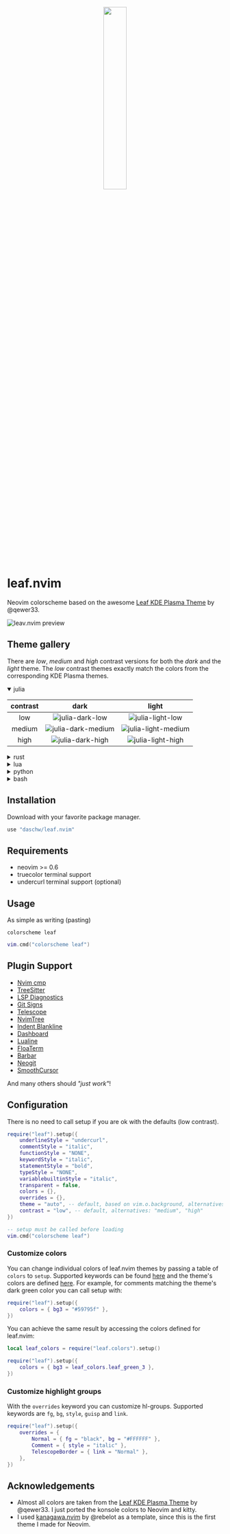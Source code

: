 <p align="center">
    <img src="https://raw.githubusercontent.com/qewer33/leaf-kde/main/assets/logo.png" width="33%"></img>
</p>

# leaf.nvim

Neovim colorscheme based on the awesome [Leaf KDE Plasma Theme](https://github.com/qewer33/leaf-kde) by @qewer33.

![leav.nvim preview](https://user-images.githubusercontent.com/16589944/243606765-64c6bd2f-80e2-4b69-9bbf-c6756273eea0.png)

## Theme gallery

There are *low*, *medium* and *high* contrast versions for both the *dark* and the *light* theme.
The *low* contrast themes exactly match the colors from the corresponding KDE Plasma themes.

<details open>
<summary>julia</summary>

| contrast | dark | light |
|:---:|:---:|:---:|
| low | ![julia-dark-low](https://user-images.githubusercontent.com/16589944/243607015-2ad5b4ab-a063-4405-81a4-330c681490c3.png) | ![julia-light-low](https://user-images.githubusercontent.com/16589944/243607527-ea329fd4-448e-48b7-a067-0c7bafa050b2.png) |
| medium | ![julia-dark-medium](https://user-images.githubusercontent.com/16589944/243607125-d656cc36-20c3-4b83-a593-e52e0ff2075e.png) | ![julia-light-medium](https://user-images.githubusercontent.com/16589944/243607626-9b9a1b02-7994-4b89-aea0-956c113d057b.png) |
| high | ![julia-dark-high](https://user-images.githubusercontent.com/16589944/243607298-bca03a9e-6e53-4ea9-aa71-8a0c2e1d24ee.png) | ![julia-light-high](https://user-images.githubusercontent.com/16589944/243607731-aeb0eedb-05b9-48f6-96c7-c95cabcf8835.png) |

</details>

<details>
<summary>rust</summary>

| contrast | dark | light | 
|:---:|:---:|:---:|
| low | ![rust-dark-low](https://user-images.githubusercontent.com/16589944/243607973-099b7561-664d-44d1-8072-f07d20e9abd4.png) | ![rust-light-low](https://user-images.githubusercontent.com/16589944/243609560-1ba81f5b-942a-4b85-9219-21e462e2f683.png) |
| medium | ![rust-dark-medium](https://user-images.githubusercontent.com/16589944/243608119-e2641b99-b5b5-4704-bc60-0994eaedd3bf.png) | ![rust-light-medium](https://user-images.githubusercontent.com/16589944/243609616-be8e1013-894c-4a64-a649-c3cf9b77f9ab.png) |
| high | ![rust-dark-high](https://user-images.githubusercontent.com/16589944/243608688-f35077fb-bb91-46c6-be2a-6e9e59b567a0.png) | ![rust-light-high](https://user-images.githubusercontent.com/16589944/243609675-93a276b6-2ed2-485c-a58a-a9b057200625.png) |

</details>

<details>
<summary>lua</summary>

| contrast | dark | light | 
|:---:|:---:|:---:|
| low | ![lua-dark-low](https://user-images.githubusercontent.com/16589944/243612445-9ca647ae-e24d-486d-b69e-fd16162df3a2.png) | ![lua-light-low](https://user-images.githubusercontent.com/16589944/243612869-0d068a57-2894-4a3d-a9d7-2741d1c44218.png) |
| medium | ![lua-dark-medium](https://user-images.githubusercontent.com/16589944/243612552-af088499-5bf4-450e-af67-f13f3fda0539.png) | ![lua-light-medium](https://user-images.githubusercontent.com/16589944/243612934-dcf480ec-0743-4a3b-a7d3-ecedaf7a9f42.png) |
| high | ![lua-dark-high](https://user-images.githubusercontent.com/16589944/243612709-5c2ac748-4312-464a-b153-bdf04d50b141.png) | ![lua-light-high](https://user-images.githubusercontent.com/16589944/243613017-aaf10311-af9b-4eb2-911b-a821aec2e97a.png) |

</details>

<details>
<summary>python</summary>

| contrast | dark | light | 
|:---:|:---:|:---:|
| low | ![python-dark-low](https://user-images.githubusercontent.com/16589944/243613169-a45afec6-5304-41d0-a875-a114d7ffb66e.png) | ![python-light-low](https://user-images.githubusercontent.com/16589944/243614167-d214d7a6-f4d0-40f2-82d9-94ac1160b493.png) |
| medium | ![python-dark-medium](https://user-images.githubusercontent.com/16589944/243613243-26eb983c-a2ea-49ad-9f6f-c22703f18bed.png) | ![python-light-medium](https://user-images.githubusercontent.com/16589944/243614302-20e137f5-c399-4aee-97cd-775ec8383dbc.png) |
| high | ![python-dark-high](https://user-images.githubusercontent.com/16589944/243613291-127eb524-35b5-47aa-8586-67be76af2133.png) | ![python-light-high](https://user-images.githubusercontent.com/16589944/243614430-a7e04a83-6799-417c-9ab9-738f5b185418.png) |

</details>

<details>
<summary>bash</summary>

| contrast | dark | light | 
|:---:|:---:|:---:|
| low | ![bash-dark-low](https://user-images.githubusercontent.com/16589944/243614751-c597d471-71b6-486c-8f87-4cbfd32e7f4d.png) | ![bash-light-low](https://user-images.githubusercontent.com/16589944/243615002-928784be-4cb3-4cea-8341-46e00cd99d68.png) |
| medium | ![bash-dark-medium](https://user-images.githubusercontent.com/16589944/243614835-376ba51b-36cc-407c-ad56-950acddc987e.png) | ![bash-light-medium](https://user-images.githubusercontent.com/16589944/243615090-342f18c6-5141-4811-9e9f-af89056da395.png) |
| high | ![bash-dark-high](https://user-images.githubusercontent.com/16589944/243614913-1759ef97-7fa7-41a2-9f56-f9f0c3e4b719.png) | ![bash-light-high](https://user-images.githubusercontent.com/16589944/243615168-4cf35f1c-f4de-4710-95d2-2c7363e813c8.png) |

</details>

## Installation

Download with your favorite package manager.

```lua
use "daschw/leaf.nvim"
```

## Requirements

- neovim >= 0.6
- truecolor terminal support
- undercurl terminal support (optional)

## Usage

As simple as writing (pasting)

```vim
colorscheme leaf
```

```lua
vim.cmd("colorscheme leaf")
```

## Plugin Support

- [Nvim cmp](https://github.com/hrsh7th/nvim-cmp)
- [TreeSitter](https://github.com/nvim-treesitter/nvim-treesitter)
- [LSP Diagnostics](https://neovim.io/doc/user/lsp.html)
- [Git Signs](https://github.com/lewis6991/gitsigns.nvim)
- [Telescope](https://github.com/nvim-telescope/telescope.nvim)
- [NvimTree](https://github.com/kyazdani42/nvim-tree.lua)
- [Indent Blankline](https://github.com/lukas-reineke/indent-blankline.nvim)
- [Dashboard](https://github.com/glepnir/dashboard-nvim)
- [Lualine](https://github.com/nvim-lualine/lualine.nvim)
- [FloaTerm](https://github.com/voldikss/vim-floaterm)
- [Barbar](https://github.com/romgrk/barbar.nvim)
- [Neogit](https://github.com/TimUntersberger/neogit)
- [SmoothCursor](https://github.com/gen740/SmoothCursor.nvim)

And many others should _"just work"_!

## Configuration

There is no need to call setup if you are ok with the defaults (low contrast).

```lua
require("leaf").setup({
    underlineStyle = "undercurl",
    commentStyle = "italic",
    functionStyle = "NONE",
    keywordStyle = "italic",
    statementStyle = "bold",
    typeStyle = "NONE",
    variablebuiltinStyle = "italic",
    transparent = false,
    colors = {},
    overrides = {},
    theme = "auto", -- default, based on vim.o.background, alternatives: "light", "dark"
    contrast = "low", -- default, alternatives: "medium", "high"
})

-- setup must be called before loading
vim.cmd("colorscheme leaf")
```

### Customize colors

You can change individual colors of leaf.nvim themes by passing a table of `colors` to `setup`.
Supported keywords can be found [here](lua/leaf/themes.lua) and the theme's colors are defined [here](lua/leaf/colors.lua).
For example, for comments matching the theme's dark green color you can call setup with:

```lua
require("leaf").setup({
    colors = { bg3 = "#59795f" },
})
```

You can achieve the same result by accessing the colors defined for leaf.nvim:

```lua
local leaf_colors = require("leaf.colors").setup()

require("leaf").setup({
    colors = { bg3 = leaf_colors.leaf_green_3 },
})
```

### Customize highlight groups

With the `overrides` keyword you can customize hl-groups.
Supported keywords are `fg`, `bg`, `style`, `guisp` and `link`.

```lua
require("leaf").setup({
    overrides = {
        Normal = { fg = "black", bg = "#FFFFFF" },
        Comment = { style = "italic" },
        TelescopeBorder = { link = "Normal" },
    },
})
```

## Acknowledgements

- Almost all colors are taken from the [Leaf KDE Plasma Theme](https://github.com/qewer33/leaf-kde) by @qewer33. I just ported the konsole colors to Neovim and kitty.
- I used [kanagawa.nvim](https://github.com/rebelot/kanagawa.nvim) by @rebelot as a template, since this is the first theme I made for Neovim.
